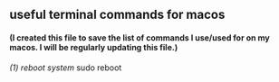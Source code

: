 ## useful terminal commands for macos
#### (I created this file to save the list of commands I use/used for on my macos. I will be regularly updating this file.)
*(1) reboot system*
sudo reboot
